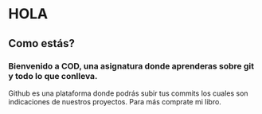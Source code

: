 # HOLA
## Como estás?
### Bienvenido a COD, una asignatura donde aprenderas sobre git y todo lo que conlleva.
Github es una plataforma donde podrás subir tus commits los cuales son indicaciones de nuestros proyectos.
Para más comprate mi libro.